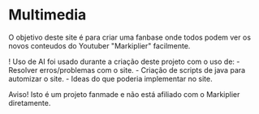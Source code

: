 # Multimedia

O objetivo deste site é para criar uma fanbase onde todos podem ver os novos conteudos do Youtuber "Markiplier" facilmente. 

! Uso de AI foi usado durante a criação deste projeto com o uso de:
     - Resolver erros/problemas com o site.
     - Criação de scripts de java para automizar o site.
     - Ideas do que poderia implementar no site.


Aviso! Isto é um projeto fanmade e não está afiliado com o Markiplier diretamente.